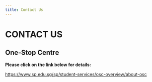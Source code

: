 ```yaml
---
title: Contact Us
---
```


# CONTACT US

## One-Stop Centre

**Please click on the link below for details:**

<https://www.sp.edu.sg/sp/student-services/osc-overview/about-osc>
